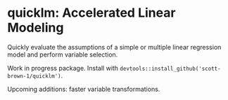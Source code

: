 # quicklm: Accelerated Linear Modeling

Quickly evaluate the assumptions of a simple or multiple linear regression model and perform variable selection.

Work in progress package. Install with `devtools::install_github('scott-brown-1/quicklm')`.

Upcoming additions: faster variable transformations.
